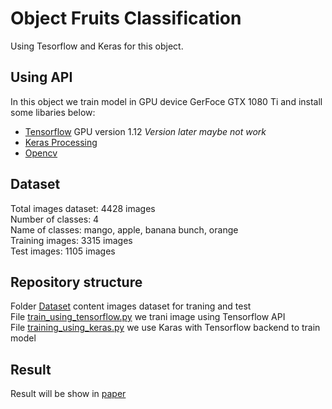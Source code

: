 # Object Fruits Classification  
Using Tesorflow and Keras for this object.
## Using API
In this object we train model in GPU device GerFoce GTX 1080 Ti and install some libaries below:  
* [Tensorflow](https://www.tensorflow.org/) GPU version 1.12 *Version later maybe not work*
* [Keras Processing](https://keras.io/)
* [Opencv](https://opencv.org/)
## Dataset
Total images dataset: 4428 images  
Number of classes: 4  
Name of classes: mango, apple, banana bunch, orange  
Training images: 3315 images  
Test images: 1105 images  
## Repository structure
Folder [Dataset](https://github.com/ivsr/Computer-Visison/tree/master/fruit_classification/dataset) content images dataset for traning and test  
File [train_using_tensorflow.py](https://github.com/ivsr/Computer-Visison/blob/master/fruit_classification/train_using_tensorflow.py) we trani image using Tensorflow API  
File [training_using_keras.py](https://github.com/ivsr/Computer-Visison/blob/master/fruit_classification/train_using_keras.py) we use Karas with Tensorflow backend to train model

## Result
Result will be show in [paper](https://github.com/ivsr/Computer-Visison/tree/master/fruit_classification/paper)

